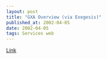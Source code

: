 ```yaml
---
layout: post
title: "GXA Overview (via Exegesis)"
published_at: 2002-04-05
date: 2002-04-05
tags: Services web
---
```


[Link](http://www.gotdotnet.com/team/XMLwebservices/gxa_overview.aspx?print=true)  